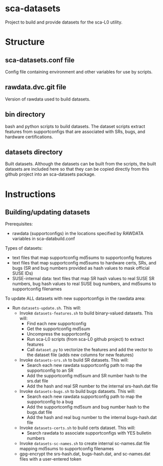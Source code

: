 # sca-datasets
Project to build and provide datasets for the sca-L0 utility.

# Structure

## sca-datasets.conf file
Config file containing environment and other variables for use by scripts.

## rawdata.dvc.git file
Version of rawdata used to build datasets.

## bin directory
bash and python scripts to build datasets.  The dataset scripts extract features from supportconfigs that are associated with SRs, bugs, and hardware certifications.

## datasets directory
Built datasets.  Although the datasets can be built from the scripts, the built datasets are included here so that they can be copied directly from this github project into an sca-datasets package.

# Instructions

## Building/updating datasets
Prerequisites:
* rawdata (supportconfigs) in the locations specified by RAWDATA variables in sca-databuild.conf

Types of datasets:
* text files that map supportconfig md5sums to supportconfig features
* text files that map supportconfig md5sums to hardware certs, SRs, and bugs (SR and bug numbers provided as hash values to mask official SUSE IDs)
* SUSE-internal data: text files that map SR hash values to real SUSE SR numbers, bug hash values to real SUSE bug numbers, and md5sums to supportconfig filenames

To update ALL datasets with new supportconfigs in the rawdata area:
* Run `datasets-update.sh`.  This will:
  * Invoke `datasets-features.sh` to build binary-valued datasets.  This will:
    * Find each new supportconfig
    * Get the supportconfig md5sum
    * Uncompress the supportconfig
    * Run sca-L0 scripts (from sca-L0 github project) to extract features
    * Call `dataset.py` to vectorize the features and add the vector to the dataset file (adds new columns for new features)
  * Invoke `datasets-srs.sh` to build SR datasets.  This will:
     * Search each new rawdata supportconfig path to map the supportconfig to an SR
     * Add the supportconfig md5sum and SR number hash to the srs.dat file
     * Add the hash and real SR number to the internal srs-hash.dat file
  * Invoke `datasets-bugs.sh` to build bugs datasets.  This will:
     * Search each new rawdata supportconfig path to map the supportconfig to a bug
     * Add the supportconfig md5sum and bug number hash to the bugs.dat file
     * Add the hash and real bug number to the internal bugs-hash.dat file
  * Invoke `datasets-certs.sh` to build certs dataset.  This will:
     * Search rawdata to associate supportconfigs with YES bulletin numbers
  * Invoke `datasets-sc-names.sh` to create internal sc-names.dat file mapping md5sums to supportconfig filenames
  * gpg-encrypt the srs-hash.dat, bugs-hash.dat, and sc-names.dat files with a user-entered token

